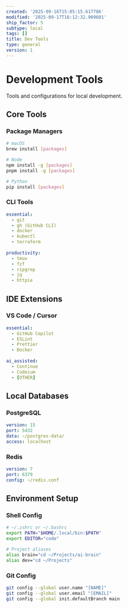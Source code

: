 ```yaml
---
created: '2025-09-16T15:05:15.617786'
modified: '2025-09-17T16:12:32.909601'
ship_factor: 5
subtype: local
tags: []
title: Dev Tools
type: general
version: 1
---
```


# Development Tools

Tools and configurations for local development.

## Core Tools

### Package Managers
```bash
# macOS
brew install [packages]

# Node
npm install -g [packages]
pnpm install -g [packages]

# Python
pip install [packages]
```

### CLI Tools
```yaml
essential:
  - git
  - gh (GitHub CLI)
  - docker
  - kubectl
  - terraform
  
productivity:
  - tmux
  - fzf
  - ripgrep
  - jq
  - httpie
```

## IDE Extensions

### VS Code / Cursor
```yaml
essential:
  - GitHub Copilot
  - ESLint
  - Prettier
  - Docker
  
ai_assisted:
  - Continue
  - Codeium
  - [OTHER]
```

## Local Databases

### PostgreSQL
```yaml
version: 15
port: 5432
data: ~/postgres-data/
access: localhost
```

### Redis
```yaml
version: 7
port: 6379
config: ~/redis.conf
```

## Environment Setup

### Shell Config
```bash
# ~/.zshrc or ~/.bashrc
export PATH="$HOME/.local/bin:$PATH"
export EDITOR="code"

# Project aliases
alias brain="cd ~/Projects/ai-brain"
alias dev="cd ~/Projects"
```

### Git Config
```bash
git config --global user.name "[NAME]"
git config --global user.email "[EMAIL]"
git config --global init.defaultBranch main
```